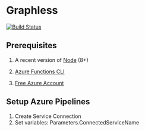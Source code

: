 # Graphless

[![Build Status](https://dev.azure.com/sicotin/sicotin/_apis/build/status/simonaco.graphless?branchName=master)](https://dev.azure.com/sicotin/sicotin/_build/latest?definitionId=27&branchName=master)

## Prerequisites

1. A recent version of [Node](https://nodejs.org/en/download) (8+)

1. [Azure Functions CLI](https://docs.microsoft.com/azure/azure-functions/functions-run-local?WT.mc_id=graphqless-github-sicotin)

1. [Free Azure Account](https://azure.microsoft.com/en-us/free/?wt.mc_id=graphless-github-sicotin)


## Setup Azure Pipelines

1. Create Service Connection 
1. Set variables: Parameters.ConnectedServiceName 